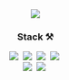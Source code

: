 <div align="center">
  <img src="https://i.pinimg.com/originals/e9/b0/b7/e9b0b7cf7c68c596b090f14167ba2bd8.gif" />
</div>

<!--내용 부분-->
<h3 align="center">Stack ⚒️</h3>

<div align="center">
  <img src="https://img.shields.io/badge/REACT-0088CC.svg?style=for-the-badge&logo=react&logoColor=white" />&nbsp
  <img src="https://img.shields.io/badge/TYPESCRIPT-3178C6.svg?style=for-the-badge&logo=typescript&logoColor=white" />&nbsp
  <img src="https://img.shields.io/badge/GRAPHQL-E10098.svg?style=for-the-badge&logo=graphql&logoColor=white" />&nbsp
  <img src="https://img.shields.io/badge/REDUX-764ABC.svg?style=for-the-badge&logo=redux&logoColor=white" />&nbsp
</div>

<div align="center">
  <img src="https://img.shields.io/badge/STYLED--COMPONENTS-DB7093?style=for-the-badge&logo=styled-components&logoColor=ffd35b" />&nbsp
  <img src="https://img.shields.io/badge/TAILWINDCSS-1daabb.svg?style=for-the-badge&logo=tailwind-css&logoColor=white" />&nbsp
</div>

